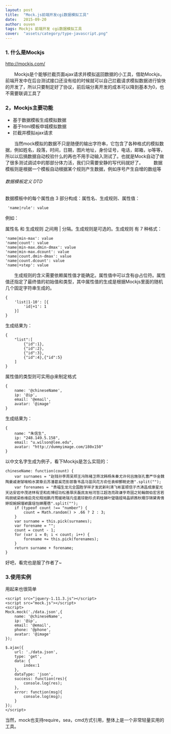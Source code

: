 ```yaml
---
layout: post
title:  "Mock.js前端开发cgi数据模拟工具"
date:   2015-09-20
author: ouven
tags: Mockjs 前端开发 cgi数据模拟工具
cover:  "assets/category/type-javascript.png"
---
```


### 1. 什么是Mockjs


http://mockjs.com/

&emsp;&emsp;Mockjs是个能够拦截页面ajax请求并模拟返回数据的小工具，借助Mockjs，前端开发中在后台测试接口还没有给的时候就可以自己拦截请求模拟数据进行愉快的开发了，所以只要制定好了协议，前后端分离开发的成本可以降到基本为0，也不需要联调工具了

### 2，Mockjs主要功能

- 基于数据模板生成模拟数据
- 基于html模板申城模拟数据
- 拦截并模拟ajax请求

&emsp;&emsp;当然mock模拟的数据不只是随便的输出字符串，它包含了各种格式的模拟数据，例如姓名，段落，时间，日期，图片地址，身份证号，电话，邮箱，ip等等，所以以后搞数据自动校验什么的再也不用手动输入测试了。也就是Mock自动了做了很多测试调试中的那部分体力活，我们只需要安静的写代码就好了。
&emsp;&emsp;数据模板则是根据一个模板自动根据某个规则产生数据，例如序号产生自增的数组等

###### 数据模板定义 DTD
数据模板中的每个属性由 3 部分构成：属性名、生成规则、属性值：

```
 'name|rule': value
```

例如：
 
属性名 和 生成规则 之间用 | 分隔。生成规则是可选的。生成规则 有 7 种格式：

```
'name|min-max': value
'name|count': value
'name|min-max.dmin-dmax': value
'name|min-max.dcount': value
'name|count.dmin-dmax': value
'name|count.dcount': value
'name|+step': value
```

&emsp;&emsp;生成规则的含义需要依赖属性值才能确定。属性值中可以含有@占位符。属性值还指定了最终值的初始值和类型，其中属性值的生成是根据Mockjs里面的随机几个固定字符串生成的。

```
{
    'list|1-10': [{
        'id|+1': 1
    }]
}
```

生成结果为：

```
{
    "list":[
        {"id":1},
        {"id":2},
        {"id":3},
        {"id":4},{"id":5}
    ]
}
```

属性值的类型则可实用@来制定格式

```
{
    name: '@chineseName',
    ip: '@ip',
    email: '@email',
    avatar: '@image'
}
```

生成结果为：

```
{
    name: "朱信生", 
    ip: "248.149.5.158", 
    email: "u.wilson@lee.edu", 
    avatar: "http://dummyimage.com/180x150"
}
```

以中文名字生成为例子，看下Mockjs是怎么实现的：

```
chineseName: function(count) {
    var surnames = "赵钱孙李周吴郑王冯陈褚卫蒋沈韩杨朱秦尤许何吕施张孔曹严华金魏陶姜戚谢邹喻柏水窦章云苏潘葛奚范彭郎鲁韦昌马苗凤花方俞任袁柳酆鲍史唐".split("");
    var forenames = "贵福生龙元全国胜学祥才发武新利清飞彬富顺信子杰涛昌成康星光天达安岩中茂进林有坚和彪博绍功松善厚庆磊民友裕河哲江超浩亮政谦亨奇固之轮翰朗伯宏言若鸣朋斌梁栋维启克伦翔旭鹏月莺媛艳瑞凡佳嘉琼勤珍贞莉桂娣叶璧璐娅琦晶妍茜秋珊莎锦黛青倩婷姣婉娴瑾颖露瑶怡婵雁蓓".split("");
    if (typeof count !== "number") {
        count = Math.random() > .66 ? 2 : 3;
    }
    var surname = this.pick(surnames);
    var forename = "";
    count = count - 1;
    for (var i = 0; i < count; i++) {
        forename += this.pick(forenames);
    }
    return surname + forename;
}
```

好吧，看完也是服了作者了~

### 3.使用实例
用起来也很简单

```
<script src="jquery-1.11.3.js"></script>
<script src="mock.js"></script>
<script>
Mock.mock('./data.json',{
    name: '@chineseName',
    ip: '@ip',
    email: '@email',
    phone: '@phone',
    avatar: '@image'
});

$.ajax({
    url: './data.json',
    type: 'get',
    data: {
        index:1
    },
    dataType: 'json',
    success: function(res){
        console.log(res);
    },
    error: function(msg){
        console.log(msg);
    }
});
</script>
```

当然，mock也支持require，sea，cmd方式引用，整体上是一个非常轻量实用的工具。